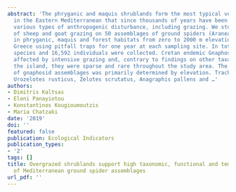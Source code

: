 ```yaml
---
abstract: 'The phryganic and maquis shrublands form the most typical vegetal formations
  in the Eastern Mediterranean that since thousands of years have been subject to
  various types of anthropogenic disturbance, including grazing. We studied the impact
  of sheep and goat grazing on 50 assemblages of ground spiders (Araneae: Gnaphosidae)
  in phryganic, maquis and forest habitats from zero to 2000 m elevation on Crete,
  Greece using pitfall traps for one year at each sampling site. In total, 58 gnaphosid
  species and 16,592 individuals were collected. Cretan endemic Gnaphosidae were negatively
  affected by intensive grazing and, contrary to findings on other taxa studied on
  the island, they were sparse and rare throughout the study area. The species composition
  of gnaphosid assemblages was primarily determined by elevation. Trachyzelotes lyonneti,
  Urozelotes rusticus, Zelotes scrutatus, Anagraphis pallens and …'
authors:
- Dimitris Kaltsas
- Eleni Panayiotou
- Konstantinos Kougioumoutzis
- Maria Chatzaki
date: '2019'
doi: ''
featured: false
publication: Ecological Indicators
publication_types:
- '2'
tags: []
title: Overgrazed shrublands support high taxonomic, functional and temporal diversity
  of Mediterranean ground spider assemblages
url_pdf: ''
---
```

